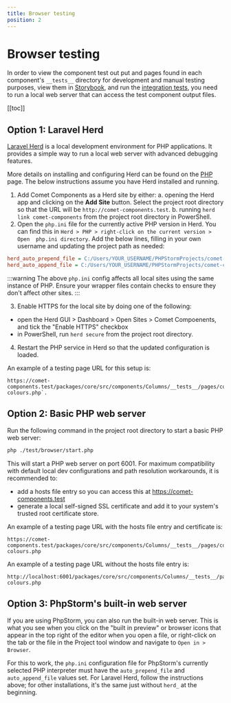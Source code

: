 ```yaml
---
title: Browser testing
position: 2
---
```


# Browser testing

In order to view the component test out put and pages found in each component's `__tests__` directory for development and manual testing purposes, view them in [Storybook](./storybook.md), and run the [integration tests](./integration-tests.md), you need to run a local web server that can access the test component output files.

[[toc]]

## Option 1: Laravel Herd <Badge text="Recommended" vertical="middle" type="tip" />
[Laravel Herd](https://herd.laravel.com) is a local development environment for PHP applications. It provides a simple way to run a local web server with advanced debugging features.

More details on installing and configuring Herd can be found on the [PHP](../tooling/php.md) page. The below instructions assume you have Herd installed and running.

1. Add Comet Components as a Herd site by either:
   a. opening the Herd app and clicking on the **Add Site** button. Select the project root directory so that the URL will be `http://comet-components.test`.
   b. running `herd link comet-components` from the project root directory in PowerShell.
2. Open the `php.ini` file for the currently active PHP version in Herd. You can find this in `Herd > PHP > right-click on the current version > Open 
php.ini directory`. Add the below lines, filling in your own username and updating the project path as needed:

```ini
herd_auto_prepend_file = C:/Users/YOUR_USERNAME/PHPStormProjects/comet-components/test/browser/wrapper-open.php
herd_auto_append_file = C:/Users/YOUR_USERNAME/PHPStormProjects/comet-components/test/browser/wrapper-close.php
```

:::warning
The above `php.ini` config affects all local sites using the same instance of PHP. Ensure your wrapper files contain checks to ensure they don't affect other sites.
:::

3. Enable HTTPS for the local site by doing one of the following:

- open the Herd GUI > Dashboard > Open Sites > Comet Compoenents, and tick the "Enable HTTPS" checkbox
- in PowerShell, run `herd secure` from the project root directory.

4. Restart the PHP service in Herd so that the updated configuration is loaded.

An example of a testing page URL for this setup is:

```
https://comet-components.test/packages/core/src/components/Columns/__tests__/pages/columns-colours.php`.
```

## Option 2: Basic PHP web server

Run the following command in the project root directory to start a basic PHP web server:

```bash
php ./test/browser/start.php
```

This will start a PHP web server on port 6001. For maximum compatibility with default local dev configurations and path resolution workarounds, it is recommended to:
- add a hosts file entry so you can access this at https://comet-components.test
- generate a local self-signed SSL certificate and add it to your system's trusted root certificate store.

An example of a testing page URL with the hosts file entry and certificate is:
```
https://comet-components.test/packages/core/src/components/Columns/__tests__/pages/columns-colours.php
```

An example of a testing page URL without the hosts file entry is:
```
http://localhost:6001/packages/core/src/components/Columns/__tests__/pages/columns-colours.php
```

## Option 3: PhpStorm's built-in web server

If you are using PhpStorm, you can also run the built-in web server. This is what you see when you click on the "built in preview" or browser icons that appear in the top right of the editor when you open a file, or right-click on the tab or the file in the Project tool window and navigate to `Open in > Browser`.

For this to work, the `php.ini` configuration file for PhpStorm's currently selected PHP interpreter must have the `auto_prepend_file` and `auto_append_file` values set. For Laravel Herd, follow the instructions above; for other installations, it's the same just without `herd_` at the beginning.

